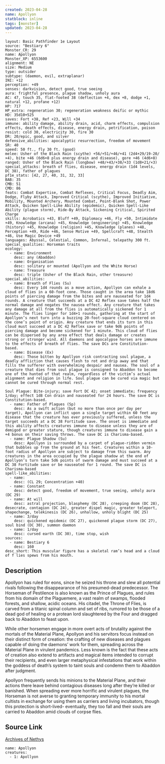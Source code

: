 ```yaml
---
created: 2023-04-28
name: Apollyon
statblock: inline
tags: [monster]
updated: 2023-04-28
---
```

```statblock
layout: Basic Pathfinder 1e Layout
source: "Bestiary 6"
Monster_CR: 29
name: Apollyon
Monster_XP: 6553600
alignment: NE
size: Medium
type: outsider
subtype: (daemon, evil, extraplanar)
INI: +12
perception: +49
senses: darkvision, detect good, true seeing
aura: frightful presence, plague shadow, unholy aura
AC: 47, touch 35, flat-footed 38 (deflection +4, dex +8, dodge +1, natural +12, profane +12)
HP: 717
HP_extra: regeneration 30; regeneration weakness deific or mythic
HD: 35d10+525
saves: Fort +38, Ref +23, Will +34
immune: ability damage, ability drain, acid, charm effects, compulsion effects, death effects, disease, energy drain, petrification, poison
resist: cold 30, electricity 30, fire 30
DR: 20/epic, good, and silver
defensive_abilities: apocalyptic resurrection, freedom of movement
SR: 40
speed: 50 ft., fly 30 ft. (good)
melee: Usher of the Black Rain (scythe) +56/+51/+46/+41 (2d4+29/19-20/×4), bite +46 (6d6+8 plus energy drain and disease), gore +46 (4d6+8)
ranged: Usher of the Black Rain (longbow) +48/+43/+38/+33 (1d8+21/×3)
special_attacks: breath of flies, disease, energy drain (1d4 levels, DC 38), father of plagues
pf1e_stats: [42, 27, 40, 31, 32, 33]
BAB: 35
CMB: 51
CMD: 86
feats: Combat Expertise, Combat Reflexes, Critical Focus, Deadly Aim, Dodge, Flyby Attack, Improved Critical (scythe), Improved Initiative, Mobility, Mounted Archery, Mounted Combat, Point-Blank Shot, Power Attack, Quicken Spell-Like Ability (epidemic), Quicken Spell-Like Ability (plague storm), Ride-By Attack, Sickening Critical, Spirited Charge
skills: Acrobatics +43, Bluff +49, Diplomacy +46, Fly +50, Intimidate +49, Knowledge (arcana) +45, Knowledge (engineering) +45, Knowledge (history) +45, Knowledge (religion) +45, Knowledge (planes) +48, Perception +49, Ride +46, Sense Motive +49, Spellcraft +48, Stealth +46, Use Magic Device +49
languages: Abyssal, Celestial, Common, Infernal, telepathy 300 ft.
special_qualities: Horseman traits
ecology:
  - name: Environment
    desc: any (Abaddon)
  - name: Organisation
    desc: solitary or mounted (Apollyon and the White Horse)
  - name: Treasure
    desc: triple (Usher of the Black Rain, other treasure)
special_abilities:
  - name: Breath of Flies (Su)
    desc: Every 1d4 rounds as a move action, Apollyon can exhale a cloud of flies in a 60-foot cone. Those caught in the area take 18d6 points of piercing damage from the bites and are nauseated for 1d4 rounds. A creature that succeeds at a DC 42 Reflex save takes half the normal damage and negates the nausea effect. Any creature that takes any damage at all from the flies is automatically sickened for 1 minute. The flies linger for 1d4+1 rounds, gathering at the start of Apollyon’s next turn into a buzzing 20-foot-square cloud centered on the cone’s point of origin. Any creature that ends its turn in this cloud must succeed at a DC 42 Reflex save or take 9d6 points of piercing damage and become sickened for 1 minute. This cloud of flies can be dispersed by any area effect that deals damage or creates strong or stronger wind. All daemons and apocalypse horses are immune to the effects of breath of flies. The save DCs are Constitution-based.
  - name: Disease (Ex)
    desc: Those bitten by Apollyon risk contracting soul plague, a deadly affliction that causes flesh to rot and drip away and that fills the sufferer with overwhelming despair and nausea. The soul of a creature that dies from soul plague is consigned to Abaddon to become one of the hunted of that realm, regardless of the victim’s actual alignment and religion in life. Soul plague can be cured via magic but cannot be cured through normal rest. 

Soul Plague: Bite-injury; save Fort DC 42; onset immediate; frequency 1/day; effect 1d8 Con drain and nauseated for 24 hours. The save DC is Constitution-based.
  - name: Father of Plagues (Sp)
    desc: As a swift action (but no more than once per day per target), Apollyon can inflict upon a single target within 60 feet any disease that the creature has ever previously suffered, unless the target succeeds at a DC 38 Fortitude save. The onset is immediate and this ability affects creatures immune to disease unless they are of demigod or greater stature, though creatures immune to disease gain a +4 bonus on their saving throws. The save DC is Charisma-based.
  - name: Plague Shadow (Su)
    desc: Apollyon is surrounded by a carpet of plague-ridden vermin that bubbles up from the ground at his feet. Creatures within a 10-foot radius of Apollyon are subject to damage from this swarm. Any creatures in the area occupied by the plague shadow at the end of Apollyon’s turn take 5d6 points of swarm damage and must succeed at a DC 38 Fortitude save or be nauseated for 1 round. The save DC is Charisma-based
spell-like_abilities:
  - name:
    desc: (CL 29; Concentration +40)
  - name: Constant
    desc: detect good, freedom of movement, true seeing, unholy aura (DC 29)
  - name: At will
    desc: astral projection, blasphemy (DC 28), creeping doom (DC 28), desecrate, contagion (DC 24), greater dispel magic, greater teleport, shapechange, telekinesis (DC 26), unhallow, unholy blight (DC 25)
  - name: 3/day
    desc: quickened epidemic (DC 27), quickened plague storm (DC 27), soul bind (DC 30), summon daemon
  - name: 1/day
    desc: cursed earth (DC 30), time stop, wish
sources:
  - name: Bestiary 6
    desc: 160
desc_short: This muscular figure has a skeletal ram’s head and a cloud of f lies spews from his mouth.
```
## Description
Apollyon has ruled for eons, since he seized his throne and slew all potential rivals following the disappearance of his presumed-dead predecessor. The Horseman of Pestilence is also known as the Prince of Plagues, and rules from his domain of the Plaguemere, a vast realm of swamps, flooded forests, and shallow, acidic oceans. His citadel, the Throne of Flies, is carved from a titanic spinal column and set of ribs, rumored to be those of a dead god of healing or a protean lord slaughtered by the Four and dragged back to Abaddon to feast upon. 

While other horsemen engage in more overt acts of brutality against the mortals of the Material Plane, Apollyon and his servitors focus instead on their distinct form of creation: the crafting of new diseases and plagues capable of doing the daemons’ work for them, spreading across the Material Plane in virulent pandemics. Less known is the fact that these acts of creation also extend to artifacts and magical items intended to corrupt their recipients, and even larger metaphysical infestations that work within the goddess of death’s system to taint souls and condemn them to Abaddon after judgment. 

Apollyon frequently sends his minions to the Material Plane, and their actions there leave behind contagious diseases long after they’re killed or banished. When spreading ever more horrific and virulent plagues, the Horseman is not averse to granting temporary immunity to his mortal cultists in exchange for using them as carriers and living incubators, though this protection is short-lived- eventually, they too fall and their souls are carried to Abaddon amid clouds of corpse flies.
## Source Link
[Archives of Nethys](https://aonprd.com/MonsterDisplay.aspx?ItemName=Apollyon)
```encounter-table
name: Apollyon
creatures:
  - 1: Apollyon
```
